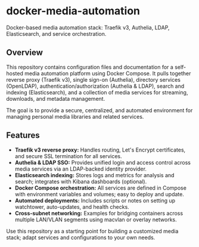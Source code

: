 # docker-media-automation

Docker-based media automation stack: Traefik v3, Authelia, LDAP, Elasticsearch, and service orchestration.

## Overview

This repository contains configuration files and documentation for a self-hosted media automation platform using Docker Compose. It pulls together reverse proxy (Traefik v3), single sign-on (Authelia), directory services (OpenLDAP), authentication/authorization (Authelia & LDAP), search and indexing (Elasticsearch), and a collection of media services for streaming, downloads, and metadata management.

The goal is to provide a secure, centralized, and automated environment for managing personal media libraries and related services.

## Features

- **Traefik v3 reverse proxy:** Handles routing, Let's Encrypt certificates, and secure SSL termination for all services.
- **Authelia & LDAP SSO:** Provides unified login and access control across media services via an LDAP-backed identity provider.
- **Elasticsearch indexing:** Stores logs and metrics for analysis and search; integrates with Kibana dashboards (optional).
- **Docker Compose orchestration:** All services are defined in Compose with environment variables and volumes; easy to deploy and update.
- **Automated deployments:** Includes scripts or notes on setting up watchtower, auto-updates, and health checks.
- **Cross-subnet networking:** Examples for bridging containers across multiple LAN/VLAN segments using macvlan or overlay networks.

Use this repository as a starting point for building a customized media stack; adapt services and configurations to your own needs.
